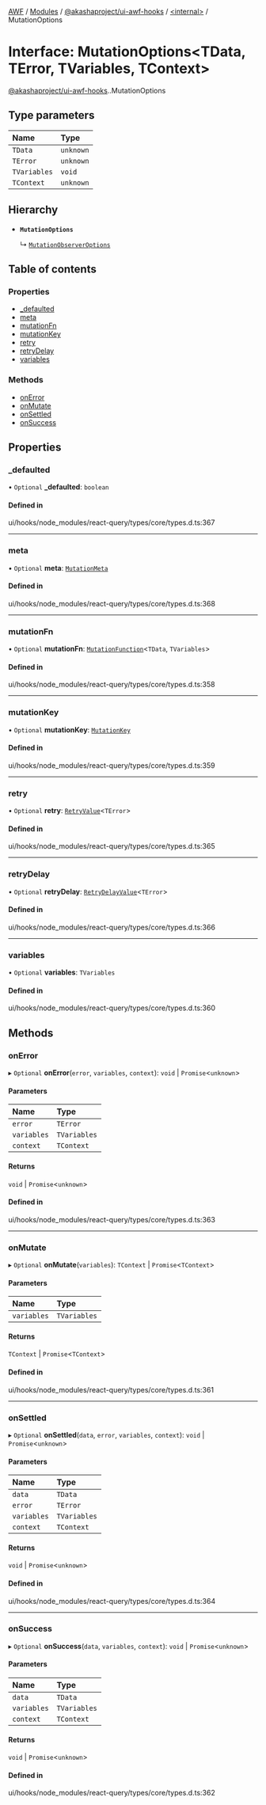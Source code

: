[AWF](../README.md) / [Modules](../modules.md) / [@akashaproject/ui-awf-hooks](../modules/akashaproject_ui_awf_hooks.md) / [<internal\>](../modules/akashaproject_ui_awf_hooks._internal_.md) / MutationOptions

# Interface: MutationOptions<TData, TError, TVariables, TContext\>

[@akashaproject/ui-awf-hooks](../modules/akashaproject_ui_awf_hooks.md).[<internal>](../modules/akashaproject_ui_awf_hooks._internal_.md).MutationOptions

## Type parameters

| Name | Type |
| :------ | :------ |
| `TData` | `unknown` |
| `TError` | `unknown` |
| `TVariables` | `void` |
| `TContext` | `unknown` |

## Hierarchy

- **`MutationOptions`**

  ↳ [`MutationObserverOptions`](akashaproject_ui_awf_hooks._internal_.MutationObserverOptions.md)

## Table of contents

### Properties

- [\_defaulted](akashaproject_ui_awf_hooks._internal_.MutationOptions.md#_defaulted)
- [meta](akashaproject_ui_awf_hooks._internal_.MutationOptions.md#meta)
- [mutationFn](akashaproject_ui_awf_hooks._internal_.MutationOptions.md#mutationfn)
- [mutationKey](akashaproject_ui_awf_hooks._internal_.MutationOptions.md#mutationkey)
- [retry](akashaproject_ui_awf_hooks._internal_.MutationOptions.md#retry)
- [retryDelay](akashaproject_ui_awf_hooks._internal_.MutationOptions.md#retrydelay)
- [variables](akashaproject_ui_awf_hooks._internal_.MutationOptions.md#variables)

### Methods

- [onError](akashaproject_ui_awf_hooks._internal_.MutationOptions.md#onerror)
- [onMutate](akashaproject_ui_awf_hooks._internal_.MutationOptions.md#onmutate)
- [onSettled](akashaproject_ui_awf_hooks._internal_.MutationOptions.md#onsettled)
- [onSuccess](akashaproject_ui_awf_hooks._internal_.MutationOptions.md#onsuccess)

## Properties

### \_defaulted

• `Optional` **\_defaulted**: `boolean`

#### Defined in

ui/hooks/node_modules/react-query/types/core/types.d.ts:367

___

### meta

• `Optional` **meta**: [`MutationMeta`](../modules/akashaproject_ui_awf_hooks._internal_.md#mutationmeta)

#### Defined in

ui/hooks/node_modules/react-query/types/core/types.d.ts:368

___

### mutationFn

• `Optional` **mutationFn**: [`MutationFunction`](../modules/akashaproject_ui_awf_hooks._internal_.md#mutationfunction)<`TData`, `TVariables`\>

#### Defined in

ui/hooks/node_modules/react-query/types/core/types.d.ts:358

___

### mutationKey

• `Optional` **mutationKey**: [`MutationKey`](../modules/akashaproject_ui_awf_hooks._internal_.md#mutationkey)

#### Defined in

ui/hooks/node_modules/react-query/types/core/types.d.ts:359

___

### retry

• `Optional` **retry**: [`RetryValue`](../modules/akashaproject_ui_awf_hooks._internal_.md#retryvalue)<`TError`\>

#### Defined in

ui/hooks/node_modules/react-query/types/core/types.d.ts:365

___

### retryDelay

• `Optional` **retryDelay**: [`RetryDelayValue`](../modules/akashaproject_ui_awf_hooks._internal_.md#retrydelayvalue)<`TError`\>

#### Defined in

ui/hooks/node_modules/react-query/types/core/types.d.ts:366

___

### variables

• `Optional` **variables**: `TVariables`

#### Defined in

ui/hooks/node_modules/react-query/types/core/types.d.ts:360

## Methods

### onError

▸ `Optional` **onError**(`error`, `variables`, `context`): `void` \| `Promise`<`unknown`\>

#### Parameters

| Name | Type |
| :------ | :------ |
| `error` | `TError` |
| `variables` | `TVariables` |
| `context` | `TContext` |

#### Returns

`void` \| `Promise`<`unknown`\>

#### Defined in

ui/hooks/node_modules/react-query/types/core/types.d.ts:363

___

### onMutate

▸ `Optional` **onMutate**(`variables`): `TContext` \| `Promise`<`TContext`\>

#### Parameters

| Name | Type |
| :------ | :------ |
| `variables` | `TVariables` |

#### Returns

`TContext` \| `Promise`<`TContext`\>

#### Defined in

ui/hooks/node_modules/react-query/types/core/types.d.ts:361

___

### onSettled

▸ `Optional` **onSettled**(`data`, `error`, `variables`, `context`): `void` \| `Promise`<`unknown`\>

#### Parameters

| Name | Type |
| :------ | :------ |
| `data` | `TData` |
| `error` | `TError` |
| `variables` | `TVariables` |
| `context` | `TContext` |

#### Returns

`void` \| `Promise`<`unknown`\>

#### Defined in

ui/hooks/node_modules/react-query/types/core/types.d.ts:364

___

### onSuccess

▸ `Optional` **onSuccess**(`data`, `variables`, `context`): `void` \| `Promise`<`unknown`\>

#### Parameters

| Name | Type |
| :------ | :------ |
| `data` | `TData` |
| `variables` | `TVariables` |
| `context` | `TContext` |

#### Returns

`void` \| `Promise`<`unknown`\>

#### Defined in

ui/hooks/node_modules/react-query/types/core/types.d.ts:362
